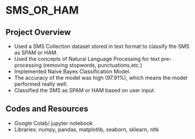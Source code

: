 # SMS_OR_HAM

## Project Overview
* Used a SMS Collection dataset stored in text format to classify the SMS as SPAM or HAM.
* Used the concepts of Natural Language Processing for text pre-processing (removing stopwords, punctuations,etc.)
* Implemented Naive Bayes Classification Model.
* The accuracy of the model was high (97.91%), which  means the model performed really well.
* Classified the SMS as SPAM or HAM based on user input.

## Codes and Resources
* Google Colab/ jupyter notebook
* Libraries: numpy, pandas, matplotlib, seaborn, sklearn, nltk

